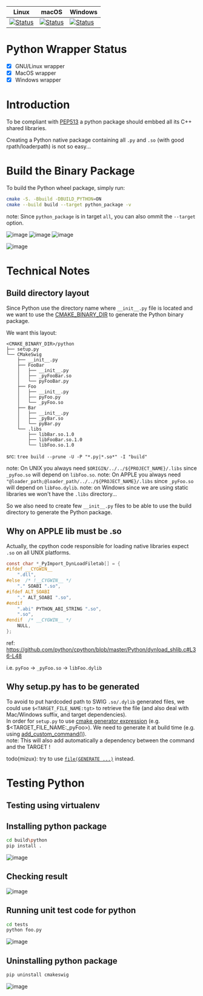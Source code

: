 | Linux | macOS | Windows |
|-------|-------|---------|
| [![Status][python_linux_svg]][python_linux_link] | [![Status][python_macos_svg]][python_macos_link] | [![Status][python_windows_svg]][python_windows_link] |

[python_linux_svg]: https://github.com/Mizux/cmake-swig/actions/workflows/amd64_linux_python.yml/badge.svg
[python_linux_link]: https://github.com/Mizux/cmake-swig/actions/workflows/amd64_linux_python.yml
[python_macos_svg]: https://github.com/Mizux/cmake-swig/actions/workflows/amd64_macos_python.yml/badge.svg
[python_macos_link]: https://github.com/Mizux/cmake-swig/actions/workflows/amd64_macos_python.yml
[python_windows_svg]: https://github.com/Mizux/cmake-swig/actions/workflows/amd64_windows_python.yml/badge.svg
[python_windows_link]: https://github.com/Mizux/cmake-swig/actions/workflows/amd64_windows_python.yml


# Python Wrapper Status
* [x] GNU/Linux wrapper
* [x] MacOS wrapper
* [x] Windows wrapper

# Introduction 
To be compliant with [PEP513](https://www.python.org/dev/peps/pep-0513/#the-manylinux1-policy) a python package should embbed all its C++ shared libraries.

Creating a Python native package containing all `.py` and `.so` (with good rpath/loaderpath) is not so easy... 

# Build the Binary Package
To build the Python wheel package, simply run:
```sh
cmake -S. -Bbuild -DBUILD_PYTHON=ON
cmake --build build --target python_package -v
```
note: Since `python_package` is in target `all`, you can also ommit the
`--target` option.

![image](https://user-images.githubusercontent.com/2443155/160074456-af1ef172-7ad4-4d70-967b-76a02b39eee9.png)
![image](https://user-images.githubusercontent.com/2443155/160074598-ad5e0aea-0bde-47b2-a298-6b8db0ae82da.png)
![image](https://user-images.githubusercontent.com/2443155/160074662-98f7de68-7403-4cc8-8b2d-2f324446e6a8.png)

![image](https://user-images.githubusercontent.com/2443155/160076326-b8bde38e-350f-4e92-b873-abc3c04e2558.png)



# Technical Notes
## Build directory layout
Since Python use the directory name where `__init__.py` file is located and we
want to use the [CMAKE_BINARY_DIR](https://cmake.org/cmake/help/latest/variable/CMAKE_BINARY_DIR.html) 
to generate the Python binary package.  

We want this layout:
```shell
<CMAKE_BINARY_DIR>/python
├── setup.py
└── CMakeSwig
    ├── __init__.py
    ├── FooBar
    │   ├── __init__.py
    │   ├── _pyFooBar.so
    │   └── pyFooBar.py
    ├── Foo
    │   ├── __init__.py
    │   ├── pyFoo.py
    │   └── _pyFoo.so
    ├── Bar
    │   ├── __init__.py
    │   ├── _pyBar.so
    │   └── pyBar.py
    └── .libs
        ├── libBar.so.1.0
        ├── libFooBar.so.1.0
        └── libFoo.so.1.0
```
src: `tree build --prune -U -P "*.py|*.so*" -I "build"`

note: On UNIX you always need `$ORIGIN/../../${PROJECT_NAME}/.libs` since `_pyFoo.so` will depend on `libFoo.so`.
note: On APPLE you always need `"@loader_path;@loader_path/../../${PROJECT_NAME}/.libs` since `_pyFoo.so` will depend on `libFoo.dylib`.
note: on Windows since we are using static libraries we won't have the `.libs` directory...

So we also need to create few `__init__.py` files to be able to use the build directory to generate the Python package.

## Why on APPLE lib must be .so
Actually, the cpython code responsible for loading native libraries expect `.so`
on all UNIX platforms.

```c
const char *_PyImport_DynLoadFiletab[] = {
#ifdef __CYGWIN__
    ".dll",
#else  /* !__CYGWIN__ */
    "." SOABI ".so",
#ifdef ALT_SOABI
    "." ALT_SOABI ".so",
#endif
    ".abi" PYTHON_ABI_STRING ".so",
    ".so",
#endif  /* __CYGWIN__ */
    NULL,
};
```
ref: https://github.com/python/cpython/blob/master/Python/dynload_shlib.c#L36-L48

i.e. `pyFoo` -> `_pyFoo.so` -> `libFoo.dylib`

## Why setup.py has to be generated
To avoid to put hardcoded path to SWIG `.so/.dylib` generated files,
we could use `$<TARGET_FILE_NAME:tgt>` to retrieve the file (and also deal with Mac/Windows suffix, and target dependencies).  
In order for `setup.py` to use
[cmake generator expression](https://cmake.org/cmake/help/latest/manual/cmake-generator-expressions.7.html#informational-expressions)
(e.g. $<TARGET_FILE_NAME:_pyFoo>). We need to generate it at build time (e.g. using
[add_custom_command()](https://cmake.org/cmake/help/latest/command/add_custom_command.html)).  
note: This will also add automatically a dependency between the command and the TARGET !

todo(mizux): try to use [`file(GENERATE ...)`](https://cmake.org/cmake/help/latest/command/file.html#generate) instead.

# Testing Python
## Testing using virtualenv
## Installing python package
```sh
cd build\python
pip install .
```
![image](https://user-images.githubusercontent.com/2443155/160076558-16696cde-07bd-4f6b-952e-97fd657ea8dc.png)
## Checking result
![image](https://user-images.githubusercontent.com/2443155/160076685-ea51851a-3d7b-4840-98b1-d39acb963d99.png)

## Running unit test code for python
```sh
cd tests
python foo.py
```
![image](https://user-images.githubusercontent.com/2443155/160077529-026451a0-f2f5-4ca1-82c0-249b641d1a39.png)

## Uninstalling python package
```sh
pip uninstall cmakeswig
```
![image](https://user-images.githubusercontent.com/2443155/160080897-e947465a-74d4-4dfb-ac83-d9ff60025899.png)



